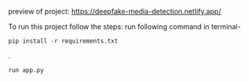 preview of project: https://deepfake-media-detection.netlify.app/

To run this project follow the steps:
run following command in terminal-   

    pip install -r requirements.txt
.

    run app.py
